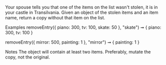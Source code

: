Your spouse tells you that one of the items on the list wasn't stolen, it is in your castle in Transilvania. Given an object of the stolen items and an item name, return a copy without that item on the list.

Examples
removeEntry({ piano: 300, tv: 100, skate: 50 }, "skate") ➞ { piano: 300, tv: 100 }

removeEntry({ mirror: 500, painting: 1 }, "mirror") ➞ { painting: 1 }

Notes
The object will contain at least two items.
Preferably, mutate the copy, not the original.